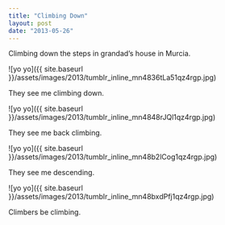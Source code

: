 ```yaml
---
title: "Climbing Down"
layout: post
date: "2013-05-26"
---
```


Climbing down the steps in grandad’s house in Murcia.

![yo yo]({{ site.baseurl }}/assets/images/2013/tumblr_inline_mn4836tLa51qz4rgp.jpg)

They see me climbing down.

![yo yo]({{ site.baseurl }}/assets/images/2013/tumblr_inline_mn4848rJQl1qz4rgp.jpg)

They see me back climbing.

![yo yo]({{ site.baseurl }}/assets/images/2013/tumblr_inline_mn48b2lCog1qz4rgp.jpg)

They see me descending.

![yo yo]({{ site.baseurl }}/assets/images/2013/tumblr_inline_mn48bxdPfj1qz4rgp.jpg)

Climbers be climbing.
